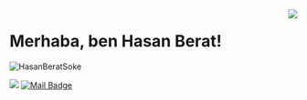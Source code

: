 <img align='right' src="https://github-readme-stats.vercel.app/api?username=HasanBeratSoke&show_icons=true">

# Merhaba, ben Hasan Berat! 
<p align="left"> <img src="https://komarev.com/ghpvc/?username=HasanBeratSoke" alt="HasanBeratSoke" /> </p>


[![](https://img.shields.io/badge/linkedin-%230077B5.svg?&style=for-the-badge&logo=linkedin&logoColor=white)](www.linkedin.com/in/hasan-berat-söke-0b707a210)
[![Mail Badge](https://img.shields.io/badge/hasanberatsoke@hotmail.com-c14438?style=for-the-badge&logo=Gmail&logoColor=white&link=mailto:hasanberatsoke@hotmail.com)](mailto:hasanberatsoke@hotmail.com)
